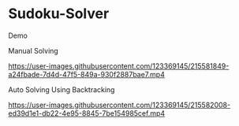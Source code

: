 # Sudoku-Solver
Demo

Manual Solving 


https://user-images.githubusercontent.com/123369145/215581849-a24fbade-7d4d-47f5-849a-930f2887bae7.mp4



Auto Solving Using Backtracking




https://user-images.githubusercontent.com/123369145/215582008-ed39d1e1-db22-4e95-8845-7be154985cef.mp4

